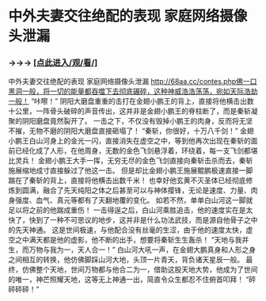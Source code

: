 # 中外夫妻交往绝配的表现 家庭网络摄像头泄漏

### →→→ <a href="http://3t3e.com/index.html">[点此进入/观/看/]</a>

中外夫妻交往绝配的表现 家庭网络摄像头泄漏
http://68aa.cc/contes.php佛一口黑洞一般，将一切的能量都吞噬下去彻底碾碎，这种神威浩浩荡荡，宛如天际浩劫一般！
    “咔嚓！”
    阴阳大磨盘重重的击打在金翅小鹏王的背上，直接将他横击出数十公里，一阵骨头破碎的声音传出，这并非是金翅小鹏王的脊柱断了，而是秦斩凝聚的阴阳磨盘竟然裂开了。
    一击之下，不仅没有毁掉小鹏王的肉身，反而将无坚不摧，无物不磨的阴阳大磨盘直接砸塌了！
    “秦斩，你很好，十万八千剑！”
    金翅小鹏王白山河身上的金光一闪，直接消失在虚空之中，等到他再次出现在秦斩的面前已经化成了人形，在他周身，无数的金色飞剑悬浮着，环绕着，每一支飞剑都堪比灵兵！
    金翅小鹏王大手一挥，无穷无尽的金色飞剑直接向秦斩击杀而去，秦斩施展缩地成寸直接躲过了他这一击。
    但是却比金翅小鹏王施展鲲鹏极速直接一脚踹在了秦斩的背上，直接将他横击出数千米！
    也幸好他玄黄不灭圣体已经彻底修炼到圆满，融合了先天纯阳之体之后甚至可以与神体撄锋，无论是速度、力量、肉身强度、血气、真元等都有了天翻地覆的变化。
    如若不然，单单白山河这一脚就足以将之前的他踹成重伤！
    一击得逞之后，白山河乘胜追击，他的速度实在是太快了，快到了一种不可思议的地步，这并非是什么功法武技，而是源自他骨子之中的先天神通。
    这是世间极速，与他配合没有丝毫的生涩，由于他的速度太快，虚空之中满天都是他的虚影，他不断的出手，想要将秦斩生生轰杀！
    “天地与我并生，而万物与我为一，天人合一！”
    白山河大吼一声，在金翅大鹏真身和人形之身之间相互的转换，他仿佛脚踩山河大地，头顶一片青天，背负诸天星辰一般。
    最终，仿佛整个天地，世间万物都与他合二为一，借助这股天地大势，他成为了世间的唯一，神芒照耀天地，这等无上神通一出，简直令众生都忍不住俯首叩拜！
    “砰砰砰砰！”
